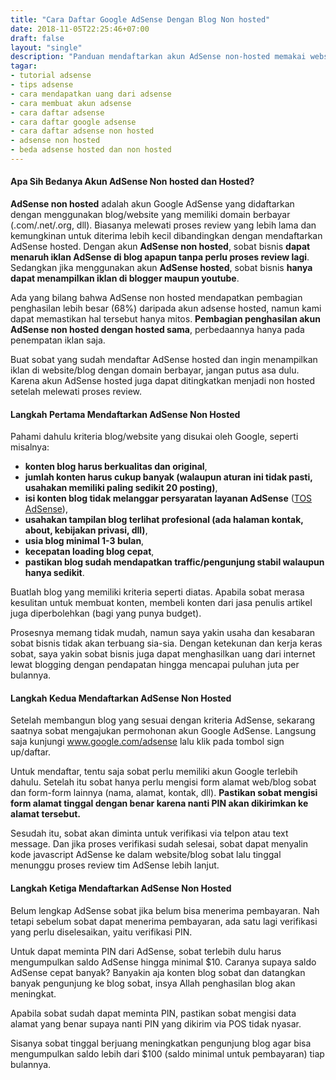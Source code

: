 ```yaml
---
title: "Cara Daftar Google AdSense Dengan Blog Non hosted"
date: 2018-11-05T22:25:46+07:00
draft: false
layout: "single"
description: "Panduan mendaftarkan akun AdSense non-hosted memakai website/blog dengan domain dan hosting sendiri. Cocok bagi blogger yang telah memiliki blog/website sendiri."
tagar:
- tutorial adsense
- tips adsense
- cara mendapatkan uang dari adsense
- cara membuat akun adsense
- cara daftar adsense
- cara daftar google adsense
- cara daftar adsense non hosted
- adsense non hosted
- beda adsense hosted dan non hosted
---
```


#### Apa Sih Bedanya Akun AdSense Non hosted dan Hosted?

**AdSense non hosted** adalah akun Google AdSense yang didaftarkan dengan menggunakan blog/website yang memiliki domain berbayar (.com/.net/.org, dll). Biasanya melewati proses review yang lebih lama dan kemungkinan untuk diterima lebih kecil dibandingkan dengan mendaftarkan AdSense hosted. Dengan akun **AdSense non hosted**, sobat bisnis **dapat menaruh iklan AdSense di blog apapun tanpa perlu proses review lagi**. Sedangkan jika menggunakan akun **AdSense hosted**, sobat bisnis **hanya dapat menampilkan iklan di blogger maupun youtube**.

Ada yang bilang bahwa AdSense non hosted mendapatkan pembagian penghasilan lebih besar (68%) daripada akun adsense hosted, namun kami dapat memastikan hal tersebut hanya mitos. **Pembagian penghasilan akun AdSense non hosted dengan hosted sama**, perbedaannya hanya pada penempatan iklan saja. 

Buat sobat yang sudah mendaftar AdSense hosted dan ingin menampilkan iklan di website/blog dengan domain berbayar, jangan putus asa dulu. Karena akun AdSense hosted juga dapat ditingkatkan menjadi non hosted setelah melewati proses review.

#### Langkah Pertama Mendaftarkan AdSense Non Hosted

Pahami dahulu kriteria blog/website yang disukai oleh Google, seperti misalnya: 

- **konten blog harus berkualitas dan original**, 
- **jumlah konten harus cukup banyak (walaupun aturan ini tidak pasti, usahakan memiliki paling sedikit 20 posting)**, 
- **isi konten blog tidak melanggar persyaratan layanan AdSense** ([TOS AdSense](../hal-hal-yang-dapat-membuat-akun-adsense-dibanned)), 
- **usahakan tampilan blog terlihat profesional (ada halaman kontak, about, kebijakan privasi, dll)**, 
- **usia blog minimal 1-3 bulan**, 
- **kecepatan loading blog cepat**, 
- **pastikan blog sudah mendapatkan traffic/pengunjung stabil walaupun hanya sedikit**. 

Buatlah blog yang memiliki kriteria seperti diatas. Apabila sobat merasa kesulitan untuk membuat konten, membeli konten dari jasa penulis artikel juga diperbolehkan (bagi yang punya budget). 

Prosesnya memang tidak mudah, namun saya yakin usaha dan kesabaran sobat bisnis tidak akan terbuang sia-sia. Dengan ketekunan dan kerja keras sobat, saya yakin sobat bisnis juga dapat menghasilkan uang dari internet lewat blogging dengan pendapatan hingga mencapai puluhan juta per bulannya.

#### Langkah Kedua Mendaftarkan AdSense Non Hosted

Setelah membangun blog yang sesuai dengan kriteria AdSense, sekarang saatnya sobat mengajukan permohonan akun Google AdSense. Langsung saja kunjungi www.google.com/adsense lalu klik pada tombol sign up/daftar. 

Untuk mendaftar, tentu saja sobat perlu memiliki akun Google terlebih dahulu. Setelah itu sobat hanya perlu mengisi form alamat web/blog sobat dan form-form lainnya (nama, alamat, kontak, dll). **Pastikan sobat mengisi form alamat tinggal dengan benar karena nanti PIN akan dikirimkan ke alamat tersebut.**

Sesudah itu, sobat akan diminta untuk verifikasi via telpon atau text message. Dan jika proses verifikasi sudah selesai, sobat dapat menyalin kode javascript AdSense ke dalam website/blog sobat lalu tinggal menunggu proses review tim AdSense lebih lanjut.

#### Langkah Ketiga Mendaftarkan AdSense Non Hosted

Belum lengkap AdSense sobat jika belum bisa menerima pembayaran. Nah tetapi sebelum sobat dapat menerima pembayaran, ada satu lagi verifikasi yang perlu diselesaikan, yaitu verifikasi PIN.

Untuk dapat meminta PIN dari AdSense, sobat terlebih dulu harus mengumpulkan saldo AdSense hingga minimal $10. Caranya supaya saldo AdSense cepat banyak? Banyakin aja konten blog sobat dan datangkan banyak pengunjung ke blog sobat, insya Allah penghasilan blog akan meningkat.

Apabila sobat sudah dapat meminta PIN, pastikan sobat mengisi data alamat yang benar supaya nanti PIN yang dikirim via POS tidak nyasar.

Sisanya sobat tinggal berjuang meningkatkan pengunjung blog agar bisa mengumpulkan saldo lebih dari $100 (saldo minimal untuk pembayaran) tiap bulannya. 